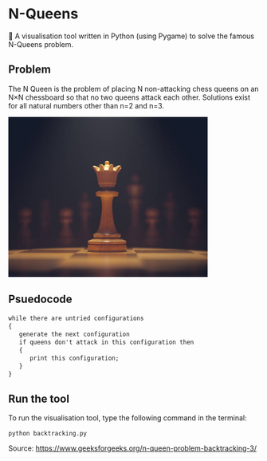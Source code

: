# N-Queens
👑 A visualisation tool written in Python (using Pygame) to solve the famous N-Queens problem.

## Problem
The N Queen is the problem of placing N non-attacking chess queens on an N×N chessboard so that no two queens attack each other. 
Solutions exist for all natural numbers other than n=2 and n=3.

<img src="https://github.com/amritaravishankar/n_queens/blob/master/queen.jpg?raw=true" width="400">

## Psuedocode
```
while there are untried configurations
{
   generate the next configuration
   if queens don't attack in this configuration then
   {
      print this configuration;
   }
}
```

## Run the tool
To run the visualisation tool, type the following command in the terminal:
```
python backtracking.py
```

Source: https://www.geeksforgeeks.org/n-queen-problem-backtracking-3/
